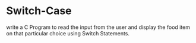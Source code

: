 # Switch-Case
write a C Program to read the input from the user and display the food item on that particular choice using Switch Statements.
